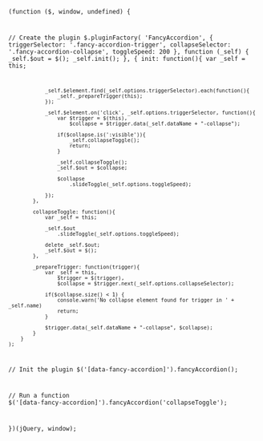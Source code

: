 <code>

(function ($, window, undefined) {

  // Create the plugin
	$.pluginFactory(
		'FancyAccordion',
		{
			triggerSelector: '.fancy-accordion-trigger',
			collapseSelector: '.fancy-accordion-collapse',
			toggleSpeed: 200
		},
		function (_self) {
			_self.$out = $();
			_self.init();
		},
		{
			init: function(){
				var _self = this;

				_self.$element.find(_self.options.triggerSelector).each(function(){
					_self._prepareTrigger(this);
				});

				_self.$element.on('click', _self.options.triggerSelector, function(){
					var $trigger = $(this),
						$collapse = $trigger.data(_self.dataName + "-collapse");

					if($collapse.is(':visible')){
						_self.collapseToggle();
						return;
					}

					_self.collapseToggle();
					_self.$out = $collapse;

					$collapse
						.slideToggle(_self.options.toggleSpeed);

				});
			},

			collapseToggle: function(){
				var _self = this;

				_self.$out
					.slideToggle(_self.options.toggleSpeed);

				delete _self.$out;
				_self.$out = $();
			},

			_prepareTrigger: function(trigger){
				var _self = this,
					$trigger = $(trigger),
					$collapse = $trigger.next(_self.options.collapseSelector);

				if($collapse.size() < 1) {
					console.warn('No collapse element found for trigger in ' + _self.name)
					return;
				}

				$trigger.data(_self.dataName + "-collapse", $collapse);
			}
		}
	);

  // Init the plugin
  $('[data-fancy-accordion]').fancyAccordion();

  // Run a function
  $('[data-fancy-accordion]').fancyAccordion('collapseToggle');

})(jQuery, window);

</code>

